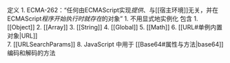 定义
	1. ECMA-262：“任何由ECMAScript实现*提供*、与[[宿主环境]]无关，并在ECMAScript*程序开始执行时就存在*的对象”
		1. 不用显式地实例化
包含
	1. [[Object]] 
	2. [[Array]] 
	3. [[String]] 
	4. [[Global]] 
	5. [[Math]] 
	6. [[URL#单例内置对象|URL]]  
	7. [[URLSearchParams]] 
	8. JavaScript 中用于 [[Base64#属性与方法|base64]] 编码和解码的方法